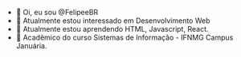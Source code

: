 - 👋 Oi, eu sou @FelipeeBR
- 👀 Atualmente estou interessado em Desenvolvimento Web
- 🌱 Atualmente estou aprendendo HTML, Javascript, React.
- 📖 Acadêmico do curso Sistemas de Informação - IFNMG Campus Januária.

<!---
FelipeeBR/FelipeeBR is a ✨ special ✨ repository because its `README.md` (this file) appears on your GitHub profile.
You can click the Preview link to take a look at your changes.
--->
